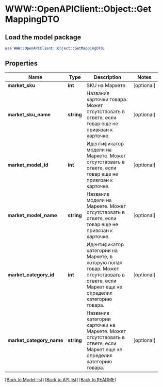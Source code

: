 # WWW::OpenAPIClient::Object::GetMappingDTO

## Load the model package
```perl
use WWW::OpenAPIClient::Object::GetMappingDTO;
```

## Properties
Name | Type | Description | Notes
------------ | ------------- | ------------- | -------------
**market_sku** | **int** | SKU на Маркете. | [optional] 
**market_sku_name** | **string** | Название карточки товара.  Может отсутствовать в ответе, если товар еще не привязан к карточке.  | [optional] 
**market_model_id** | **int** | Идентификатор модели на Маркете.  Может отсутствовать в ответе, если товар еще не привязан к карточке.  | [optional] 
**market_model_name** | **string** | Название модели на Маркете.  Может отсутствовать в ответе, если товар еще не привязан к карточке.  | [optional] 
**market_category_id** | **int** | Идентификатор категории на Маркете, в которую попал товар.  Может отсутствовать в ответе, если Маркет еще не определил категорию товара.  | [optional] 
**market_category_name** | **string** | Название категории карточки на Маркете.  Может отсутствовать в ответе, если Маркет еще не определил категорию товара.  | [optional] 

[[Back to Model list]](../README.md#documentation-for-models) [[Back to API list]](../README.md#documentation-for-api-endpoints) [[Back to README]](../README.md)


